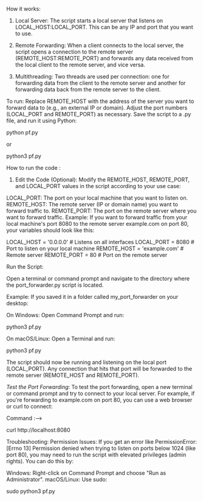 How it works:

1) Local Server: The script starts a local server that listens on LOCAL_HOST:LOCAL_PORT. This can be any IP and port that you want to use.

2) Remote Forwarding: When a client connects to the local server, the script opens a connection to the remote server (REMOTE_HOST:REMOTE_PORT) and forwards any data received from the local client to the remote server, and vice versa.
3) Multithreading: Two threads are used per connection: one for forwarding data from the client to the remote server and another for forwarding data back from the remote server to the client.

To run:
Replace REMOTE_HOST with the address of the server you want to forward data to (e.g., an external IP or domain).
Adjust the port numbers (LOCAL_PORT and REMOTE_PORT) as necessary.
Save the script to a .py file, and run it using Python:

python pf.py

 or

 python3 pf.py

How to run the code :
1) Edit the Code (Optional):
Modify the REMOTE_HOST, REMOTE_PORT, and LOCAL_PORT values in the script according to your use case:

LOCAL_PORT: The port on your local machine that you want to listen on.
REMOTE_HOST: The remote server (IP or domain name) you want to forward traffic to.
REMOTE_PORT: The port on the remote server where you want to forward traffic.
Example:
If you want to forward traffic from your local machine's port 8080 to the remote server example.com on port 80, your variables should look like this:


LOCAL_HOST = '0.0.0.0'  # Listens on all interfaces
LOCAL_PORT = 8080        # Port to listen on your local machine
REMOTE_HOST = 'example.com'  # Remote server
REMOTE_PORT = 80            # Port on the remote server


Run the Script:

Open a terminal or command prompt and navigate to the directory where the port_forwarder.py script is located.

Example:
If you saved it in a folder called my_port_forwarder on your desktop:

On Windows: Open Command Prompt and run:

python3 pf.py

On macOS/Linux: Open a Terminal and run:

python3 pf.py

The script should now be running and listening on the local port (LOCAL_PORT). Any connection that hits that port will be forwarded to the remote server (REMOTE_HOST and REMOTE_PORT).


 *Test the Port Forwarding*:
To test the port forwarding, open a new terminal or command prompt and try to connect to your local server. For example, if you're forwarding to example.com on port 80, you can use a web browser or curl to connect:

Command :-->

curl http://localhost:8080

Troubleshooting:
Permission Issues:
If you get an error like PermissionError: [Errno 13] Permission denied when trying to listen on ports below 1024 (like port 80), you may need to run the script with elevated privileges (admin rights). You can do this by:

Windows: Right-click on Command Prompt and choose "Run as Administrator".
macOS/Linux: Use sudo:

sudo python3 pf.py
